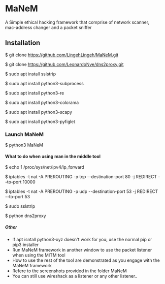# MaNeM
A Simple ethical hacking framework that comprise of network scanner, mac-address changer and a packet sniffer

## Installation
$ git clone https://github.com/LingehLingeh/MaNeM.git

$ git clone https://github.com/LeonardoNve/dns2proxy.git

$ sudo apt install sslstrip

$ sudo apt install python3-subprocess

$ sudo apt install python3-re

$ sudo apt install python3-colorama

$ sudo apt install python3-scapy

$ sudo apt install python3-pyfiglet


### Launch MaNeM


$ python3 MaNeM


#### What to do when using man in the middle tool

$ echo 1 /proc/sys/net/ipv4/ip_forward

$ iptables -t nat -A PREROUTING -p tcp --destination-port 80 -j REDIRECT --to-port 10000

$ iptables -t nat -A PREROUTING -p udp --destination-port 53 -j REDIRECT --to-port 53

$ sudo sslstrip

$ python dns2proxy

##### Other

- If apt isntall python3-xyz doesn't work for you, use the normal pip or pip3 installer
- Run MaNeM framework in another window to use the packet listener when using the MITM tool
- How to use the rest of the tool are demonstrated as you engage with the MaNeM framework
- Refere to the screenshots provided in the folder MaNeM
- You can still use wireshack as a listener or any other listener..

